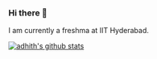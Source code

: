 ### Hi there 👋

I am currently a freshma at IIT Hyderabad.

[![adhith's github stats](https://github-readme-stats.vercel.app/api?username=adhitht&count_private=true&show_icons=true&theme=radical&hide_rank=false)](https://github.com/anuraghazra/github-readme-stats)



<!--
**adhitht/adhitht** is a ✨ _special_ ✨ repository because its `README.md` (this file) appears on your GitHub profile.

Here are some ideas to get you started:

- 🔭 I’m currently working on ...
- 🌱 I’m currently learning ...
- 👯 I’m looking to collaborate on ...
- 🤔 I’m looking for help with ...
- 💬 Ask me about ...
- 📫 How to reach me: ...
- 😄 Pronouns: ...
- ⚡ Fun fact: ...
-->
